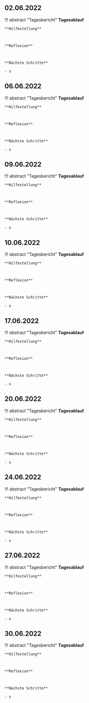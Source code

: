 ## **02.06.2022**

!!! abstract "Tagesbericht"
    **Tagesablauf**



    **Hilfestellung**



    **Reflexion**



    **Nächste Schritte**

    - x

## **06.06.2022**

!!! abstract "Tagesbericht"
    **Tagesablauf**



    **Hilfestellung**



    **Reflexion**



    **Nächste Schritte**

    - x

## **09.06.2022**

!!! abstract "Tagesbericht"
    **Tagesablauf**



    **Hilfestellung**



    **Reflexion**



    **Nächste Schritte**

    - x

## **10.06.2022**

!!! abstract "Tagesbericht"
    **Tagesablauf**



    **Hilfestellung**



    **Reflexion**



    **Nächste Schritte**

    - x

## **17.06.2022**

!!! abstract "Tagesbericht"
    **Tagesablauf**



    **Hilfestellung**



    **Reflexion**



    **Nächste Schritte**

    - x

## **20.06.2022**

!!! abstract "Tagesbericht"
    **Tagesablauf**



    **Hilfestellung**



    **Reflexion**



    **Nächste Schritte**

    - x

## **24.06.2022**

!!! abstract "Tagesbericht"
    **Tagesablauf**



    **Hilfestellung**



    **Reflexion**



    **Nächste Schritte**

    - x

## **27.06.2022**

!!! abstract "Tagesbericht"
    **Tagesablauf**



    **Hilfestellung**



    **Reflexion**



    **Nächste Schritte**

    - x


## **30.06.2022**

!!! abstract "Tagesbericht"
    **Tagesablauf**



    **Hilfestellung**



    **Reflexion**



    **Nächste Schritte**

    - x
